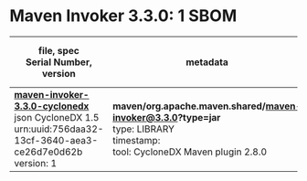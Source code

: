 Maven Invoker 3.3.0: 1 SBOM
=======

| file, spec<br>Serial Number, version| metadata | components<br>by type<br>- libs purl types |
| ----------------------------------- | -------- | ------------------------------------------ |
| **[maven-invoker-3.3.0-cyclonedx](maven/org.apache.maven.shared/maven-invoker/3.3.0/maven-invoker-3.3.0-cyclonedx.json)**<br>json CycloneDX 1.5<br>urn:uuid:756daa32-13cf-3640-aea3-ce26d7e0d62b<br>version: 1 | **maven/org.apache.maven.shared/maven-invoker@3.3.0?type=jar**<br>type: LIBRARY<br>timestamp: <br>tool: CycloneDX Maven plugin 2.8.0 | 4<br>`library`: 4 <br>- `maven`: 4  |
